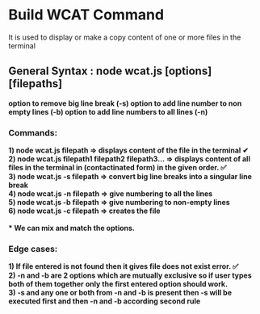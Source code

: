 # Build WCAT Command

It is used to display or make a copy content of one or more files in the terminal

<h2>General Syntax : node wcat.js [options] [filepaths]</h2> 
<strong>option to remove big line break (-s) option to add line number to non empty lines (-b) option to add line numbers to all lines (-n)</strong>
<br>

<h3>Commands:</h3>

<strong>1) node wcat.js filepath => displays content of the file in the terminal ✔</strong>
<br>
<strong>2) node wcat.js filepath1 filepath2 filepath3... => displays content of all files in the terminal in (contactinated form) in the given order. ✅</strong>
<br>
<strong>3) node wcat.js -s filepath => convert big line breaks into a singular line break</strong>
<br>
<strong>4) node wcat.js -n filepath => give numbering to all the lines</strong>
<br>
<strong>5) node wcat.js -b filepath => give numbering to non-empty lines</strong>
<br>
<strong>6) node wcat.js -c filepath => creates the file</strong>
<br>
<br>
<strong>* We can mix and match the options.</strong>
<br>

<h3>Edge cases:</h3>

<strong>1) If file entered is not found then it gives file does not exist error. ✅</strong>
<br>
<strong>2) -n and -b are 2 options which are mutually exclusive so if user types both of them together only the first entered option should work.</strong>
<br>
<strong>3) -s and any one or both from -n and -b is present then -s will be executed first and then -n and -b according second rule</strong>
